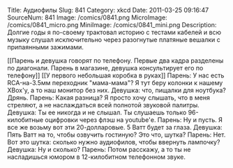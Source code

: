 Title: Аудиофилы 
Slug: 841 
Category: xkcd 
Date: 2011-03-25 09:16:47 
SourceNum: 841 
Image: /comics/0841.png 
MicroImage: /comics/0841_micro.png 
MiniImage: /comics/0841_mini.png 
Description: Долгие годы я по-своему трактовал историю с тестами кабелей и всю музыку слушал исключительно через разогнутые платяные вешалки с припаянными зажимами. 

[[Парень и девушка говорят по телефону. Первые два кадра разделены по диагонали. Парень в магазине, девушка консультирует его по телефону]]
[[У первого небольшая коробка в руках]]
Парень: У нас есть RCA-на-3.5мм переходник "мама-мама"? Я тут беру колонки к нашему XBox'у, а то наш монитор без них.
Девушка: что, пищалки для ноутбука? Дрянь.
Парень: Какая разница? Я просто хочу слышать, что в меня стреляют, а не наслаждаться всей полнотой звуковой палитры.
Девушка: Ты ее никогда и не слышал. Ты слушаешь только 96-килобитные оцифровки через флэш на youtube'е.
Парень: Ну и пусть. Я все же возьму вот эти 20-долларовые. 5 Ватт будет за глаза.
Девушка: Пять Ватт на то, чтобы озвучить гостиную? Это что, шутка?
Парень: Нет. Вот это шутка: сколько нужно аудиофилов, чтобы ввернуть лампочку?
Девушка: Ну и сколько?
Парень: Потом расскажу, а то ты не насладишься юмором в 12-килобитном телефонном звуке.